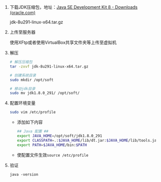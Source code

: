 



1. 下载JDK压缩包，地址：[Java SE Development Kit 8 - Downloads (oracle.com)](https://www.oracle.com/java/technologies/javase/javase-jdk8-downloads.html)

   jdk-8u291-linux-x64.tar.gz

2. 上传至服务器

   使用XFtp或者使用VirtualBox共享文件夹等上传至虚拟机

3. 解压

   ```bash
   # 解压压缩包
   tar -zxvf jdk-8u291-linux-x64.tar.gz
   
   # 创建系统目录
   sudo mkdir /opt/soft
   
   # 移动jdk目录
   sudo mv jdk1.8.0_291/ /opt/soft/
   ```

   

4. 配置环境变量

   ```bash
   sudo vim /etc/profile
   ```

   - 添加如下内容

     ```bash
     ## Java 配置 ##
     export JAVA_HOME=/opt/soft/jdk1.8.0_291
     export CLASSPATH=.:$JAVA_HOME/lib/dt.jar:$JAVA_HOME/lib/tools.jar:$CLASSPATH
     export PATH=$JAVA_HOME/bin:$PATH
     ```

   - 使配置文件生效`source /etc/profile`

   

5. 验证

   `java -version`